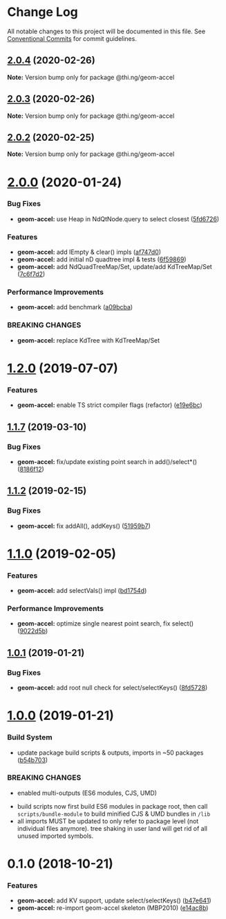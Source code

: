 # Change Log

All notable changes to this project will be documented in this file.
See [Conventional Commits](https://conventionalcommits.org) for commit guidelines.

## [2.0.4](https://github.com/thi-ng/umbrella/compare/@thi.ng/geom-accel@2.0.3...@thi.ng/geom-accel@2.0.4) (2020-02-26)

**Note:** Version bump only for package @thi.ng/geom-accel





## [2.0.3](https://github.com/thi-ng/umbrella/compare/@thi.ng/geom-accel@2.0.2...@thi.ng/geom-accel@2.0.3) (2020-02-26)

**Note:** Version bump only for package @thi.ng/geom-accel





## [2.0.2](https://github.com/thi-ng/umbrella/compare/@thi.ng/geom-accel@2.0.1...@thi.ng/geom-accel@2.0.2) (2020-02-25)

**Note:** Version bump only for package @thi.ng/geom-accel





# [2.0.0](https://github.com/thi-ng/umbrella/compare/@thi.ng/geom-accel@1.2.10...@thi.ng/geom-accel@2.0.0) (2020-01-24)

### Bug Fixes

* **geom-accel:** use Heap in NdQtNode.query to select closest ([5fd6726](https://github.com/thi-ng/umbrella/commit/5fd67260eeb85cfce8216bc3a3d9e5d304f3d846))

### Features

* **geom-accel:** add IEmpty & clear() impls ([af747d0](https://github.com/thi-ng/umbrella/commit/af747d0e607f193b02e2e9d561d66ce588a8bdc8))
* **geom-accel:** add initial nD quadtree impl & tests ([6f59869](https://github.com/thi-ng/umbrella/commit/6f59869f80222d200c68083b2dad5c1a8da731a0))
* **geom-accel:** add NdQuadTreeMap/Set, update/add KdTreeMap/Set ([7c6f7d2](https://github.com/thi-ng/umbrella/commit/7c6f7d249780dbfcabd60e3f8f6369fb1b42998d))

### Performance Improvements

* **geom-accel:** add benchmark ([a09bcba](https://github.com/thi-ng/umbrella/commit/a09bcbacae2cd7f1e284baaa47f40f64ed6a327e))

### BREAKING CHANGES

* **geom-accel:** replace KdTree with KdTreeMap/Set

# [1.2.0](https://github.com/thi-ng/umbrella/compare/@thi.ng/geom-accel@1.1.17...@thi.ng/geom-accel@1.2.0) (2019-07-07)

### Features

* **geom-accel:** enable TS strict compiler flags (refactor) ([e19e6bc](https://github.com/thi-ng/umbrella/commit/e19e6bc))

## [1.1.7](https://github.com/thi-ng/umbrella/compare/@thi.ng/geom-accel@1.1.6...@thi.ng/geom-accel@1.1.7) (2019-03-10)

### Bug Fixes

* **geom-accel:** fix/update existing point search in add()/select*() ([8186f12](https://github.com/thi-ng/umbrella/commit/8186f12))

## [1.1.2](https://github.com/thi-ng/umbrella/compare/@thi.ng/geom-accel@1.1.1...@thi.ng/geom-accel@1.1.2) (2019-02-15)

### Bug Fixes

* **geom-accel:** fix addAll(), addKeys() ([51959b7](https://github.com/thi-ng/umbrella/commit/51959b7))

# [1.1.0](https://github.com/thi-ng/umbrella/compare/@thi.ng/geom-accel@1.0.2...@thi.ng/geom-accel@1.1.0) (2019-02-05)

### Features

* **geom-accel:** add selectVals() impl ([bd1754d](https://github.com/thi-ng/umbrella/commit/bd1754d))

### Performance Improvements

* **geom-accel:** optimize single nearest point search, fix select() ([9022d5b](https://github.com/thi-ng/umbrella/commit/9022d5b))

## [1.0.1](https://github.com/thi-ng/umbrella/compare/@thi.ng/geom-accel@1.0.0...@thi.ng/geom-accel@1.0.1) (2019-01-21)

### Bug Fixes

* **geom-accel:** add root null check for select/selectKeys() ([8fd5728](https://github.com/thi-ng/umbrella/commit/8fd5728))

# [1.0.0](https://github.com/thi-ng/umbrella/compare/@thi.ng/geom-accel@0.1.11...@thi.ng/geom-accel@1.0.0) (2019-01-21)

### Build System

* update package build scripts & outputs, imports in ~50 packages ([b54b703](https://github.com/thi-ng/umbrella/commit/b54b703))

### BREAKING CHANGES

* enabled multi-outputs (ES6 modules, CJS, UMD)

- build scripts now first build ES6 modules in package root, then call
  `scripts/bundle-module` to build minified CJS & UMD bundles in `/lib`
- all imports MUST be updated to only refer to package level
  (not individual files anymore). tree shaking in user land will get rid of
  all unused imported symbols.

# 0.1.0 (2018-10-21)

### Features

* **geom-accel:** add KV support, update select/selectKeys() ([b47e641](https://github.com/thi-ng/umbrella/commit/b47e641))
* **geom-accel:** re-import geom-accel skeleton (MBP2010) ([e14ac8b](https://github.com/thi-ng/umbrella/commit/e14ac8b))
